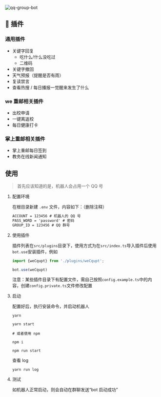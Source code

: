 ![qq-group-bot](https://socialify.git.ci/Cansiny0320/qq-group-bot/image?description=1&descriptionEditable=%F0%9F%A4%96%20%E4%B8%80%E6%AC%BE%E6%8F%92%E4%BB%B6%E5%8C%96%E7%9A%84%20qq%20%E7%BE%A4%E6%9C%BA%E5%99%A8%E4%BA%BA%20%E4%B8%BB%E8%A6%81%E7%94%A8%E4%BA%8E%E9%87%8D%E5%BA%86%E9%82%AE%E7%94%B5%E5%A4%A7%E5%AD%A6(CQUPT)&font=Inter&logo=https%3A%2F%2Fcansiny.oss-cn-shanghai.aliyuncs.com%2Fimages%2F%25E6%259C%25BA%25E5%2599%25A8%25E4%25BA%25BA.png&owner=1&pattern=Charlie%20Brown&stargazers=1&theme=Light)

## 🎉 插件

### 通用插件

- 关键字回复
  - 吃什么/什么没吃过
  - 二维码
- 关键字撤回
- 天气预报（提醒是否有雨）
- 复读禁言
- 查看热搜 / 每日播报一觉醒来发生了什么

### we 重邮相关插件

- 出校申请
- 一键离返校
- 每日健康打卡

### 掌上重邮相关插件

- 掌上重邮每日签到
- 教务在线新闻通知

## 使用

> 首先应该知道的是，机器人会占用一个 QQ 号

1. 配置环境
   
   在根目录新建 `.env` 文件，内容如下：（删除注释）

   ```tex
   ACCOUNT = 123456 # 机器人的 QQ 号
   PASS_WORD = 'password' # 密码
   GROUP_ID = 123456 # QQ 群号
   ```

2. 使用插件

   插件列表在`src/plugins`目录下，使用方式为在`src/index.ts`导入插件后使用`bot.use`安装插件，例如

   ```ts
   import {weCqupt} from './plugins/weCqupt';

   bot.use(weCqupt)
   ```
   注意：某些插件目录下有配置文件，需自己按照`config.example.ts`中的内容，创建`config.private.ts`文件修改配置

3. 启动
   
   配置好后，执行安装命令，并启动机器人

   ```shell
   yarn

   yarn start

   # 或者使用 npm

   npm i

   npm run start
   ```

   查看 log

   ```shell
   yarn run log
   ```

4. 测试
   
   如机器人正常启动，则会自动在群聊发送“bot 启动成功”
